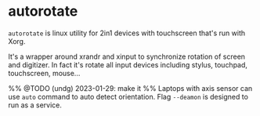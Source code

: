 # autorotate

`autorotate` is linux utility for 2in1 devices with touchscreen that's run with Xorg.

It's a wrapper around xrandr and xinput to synchronize rotation of screen and digitizer. In fact it's rotate all input devices including stylus, touchpad, touchscreen, mouse...

%% @TODO (undg) 2023-01-29: make it
%% Laptops with axis sensor can use `auto` command to auto detect orientation. Flag `--deamon` is designed to run as a service.
